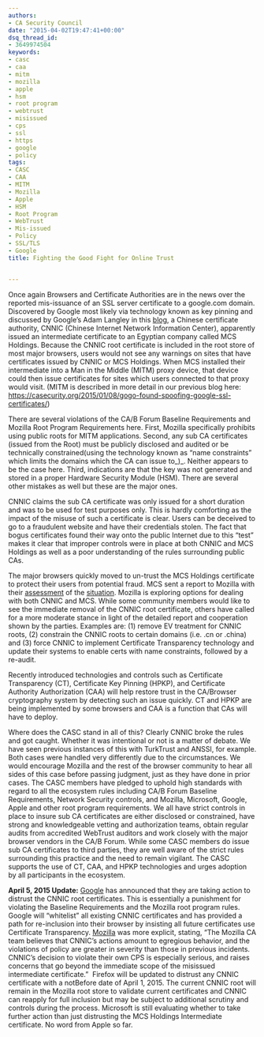 ```yaml
---
authors:
- CA Security Council
date: "2015-04-02T19:47:41+00:00"
dsq_thread_id:
- 3649974504
keywords:
- casc
- caa
- mitm
- mozilla
- apple
- hsm
- root program
- webtrust
- misissued
- cps
- ssl
- https
- google
- policy
tags:
- CASC
- CAA
- MITM
- Mozilla
- Apple
- HSM
- Root Program
- WebTrust
- Mis-issued
- Policy
- SSL/TLS
- Google
title: Fighting the Good Fight for Online Trust


---
```

Once again Browsers and Certificate Authorities are in the news over the reported mis-issuance of an SSL server certificate to a google.com domain. Discovered by Google most likely via technology known as key pinning and discussed by Google’s Adam Langley in this [blog][1], a Chinese certificate authority, CNNIC (Chinese Internet Network Information Center), apparently issued an intermediate certificate to an Egyptian company called MCS Holdings. Because the CNNIC root certificate is included in the root store of most major browsers, users would not see any warnings on sites that have certificates issued by CNNIC or MCS Holdings. When MCS installed their intermediate into a Man in the Middle (MITM) proxy device, that device could then issue certificates for sites which users connected to that proxy would visit. (MITM is described in more detail in our previous blog here: <https://casecurity.org/2015/01/08/gogo-found-spoofing-google-ssl-certificates/>)

There are several violations of the CA/B Forum Baseline Requirements and Mozilla Root Program Requirements here. First, Mozilla specifically prohibits using public roots for MITM applications. Second, any sub CA certificates (issued from the Root) must be publicly disclosed and audited or be technically constrained(using the technology known as “name constraints” which limits the domains which the CA can issue to_)_. Neither appears to be the case here. Third, indications are that the key was not generated and stored in a proper Hardware Security Module (HSM). There are several other mistakes as well but these are the major ones. 

CNNIC claims the sub CA certificate was only issued for a short duration and was to be used for test purposes only. This is hardly comforting as the impact of the misuse of such a certificate is clear. Users can be deceived to go to a fraudulent website and have their credentials stolen. The fact that bogus certificates found their way onto the public Internet due to this “test” makes it clear that improper controls were in place at both CNNIC and MCS Holdings as well as a poor understanding of the rules surrounding public CAs. 

The major browsers quickly moved to un-trust the MCS Holdings certificate to protect their users from potential fraud. MCS sent a report to Mozilla with their [assessment][2] of the [situation][3]. Mozilla is exploring options for dealing with both CNNIC and MCS. While some community members would like to see the immediate removal of the CNNIC root certificate, others have called for a more moderate stance in light of the detailed report and cooperation shown by the parties. Examples are: (1) remove EV treatment for CNNIC roots, (2) constrain the CNNIC roots to certain domains (i.e. .cn or .china) and (3) force CNNIC to implement Certificate Transparency technology and update their systems to enable certs with name constraints, followed by a re-audit. 

Recently introduced technologies and controls such as Certificate Transparency (CT), Certificate Key Pinning (HPKP), and Certificate Authority Authorization (CAA) will help restore trust in the CA/Browser cryptography system by detecting such an issue quickly. CT and HPKP are being implemented by some browsers and CAA is a function that CAs will have to deploy.

Where does the CASC stand in all of this? Clearly CNNIC broke the rules and got caught. Whether it was intentional or not is a matter of debate. We have seen previous instances of this with TurkTrust and ANSSI, for example. Both cases were handled very differently due to the circumstances. We would encourage Mozilla and the rest of the browser community to hear all sides of this case before passing judgment, just as they have done in prior cases. The CASC members have pledged to uphold high standards with regard to all the ecosystem rules including CA/B Forum Baseline Requirements, Network Security controls, and Mozilla, Microsoft, Google, Apple and other root program requirements. We all have strict controls in place to insure sub CA certificates are either disclosed or constrained, have strong and knowledgeable vetting and authorization teams, obtain regular audits from accredited WebTrust auditors and work closely with the major browser vendors in the CA/B Forum. While some CASC members do issue sub CA certificates to third parties, they are well aware of the strict rules surrounding this practice and the need to remain vigilant. The CASC supports the use of CT, CAA, and HPKP technologies and urges adoption by all participants in the ecosystem.

**April 5, 2015 Update:** [Google](http://googleonlinesecurity.blogspot.com/2015/03/maintaining-digital-certificate-security.html) has announced that they are taking action to distrust the CNNIC root certificates. This is essentially a punishment for violating the Baseline Requirements and the Mozilla root program rules. Google will “whitelist” all existing CNNIC certificates and has provided a path for re-inclusion into their browser by insisting all future certificates use Certificate Transparency. [Mozilla](https://blog.mozilla.org/security/2015/04/02/distrusting-new-cnnic-certificates/) was more explicit, stating, “The Mozilla CA team believes that CNNIC’s actions amount to egregious behavior, and the violations of policy are greater in severity than those in previous incidents. CNNIC’s decision to violate their own CPS is especially serious, and raises concerns that go beyond the immediate scope of the misissued intermediate certificate.”  Firefox will be updated to distrust any CNNIC certificate with a notBefore date of April 1, 2015. The current CNNIC root will remain in the Mozilla root store to validate current certificates and CNNIC can reapply for full inclusion but may be subject to additional scrutiny and controls during the process. Microsoft is still evaluating whether to take further action than just distrusting the MCS Holdings Intermediate certificate. No word from Apple so far.

 [1]: http://googleonlinesecurity.blogspot.com/2015/03/maintaining-digital-certificate-security.html
 [2]: https://pzb-public-files.s3-us-west-2.amazonaws.com/B1.pdf
 [3]: https://pzb-public-files.s3-us-west-2.amazonaws.com/B2.pdf